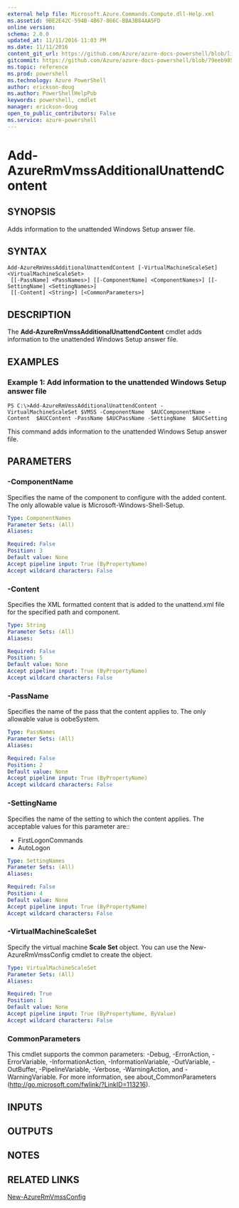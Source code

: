 ```yaml
---
external help file: Microsoft.Azure.Commands.Compute.dll-Help.xml
ms.assetid: 9BE2E42C-594B-4B67-866C-BBA3B84AA5FD
online version: 
schema: 2.0.0
updated_at: 11/11/2016 11:03 PM
ms.date: 11/11/2016
content_git_url: https://github.com/Azure/azure-docs-powershell/blob/live/azureps-cmdlets-docs/ResourceManager/AzureRM.Compute/v2.3.0/Add-AzureRmVmssAdditionalUnattendContent.md
gitcommit: https://github.com/Azure/azure-docs-powershell/blob/79eeb985ea480979357fb4695832a0c3d29a48bf/azureps-cmdlets-docs/ResourceManager/AzureRM.Compute/v2.3.0/Add-AzureRmVmssAdditionalUnattendContent.md
ms.topic: reference
ms.prod: powershell
ms.technology: Azure PowerShell
author: erickson-doug
ms.author: PowerShellHelpPub
keywords: powershell, cmdlet
manager: erickson-doug
open_to_public_contributors: False
ms.service: azure-powershell
---
```


# Add-AzureRmVmssAdditionalUnattendContent

## SYNOPSIS
Adds information to the unattended Windows Setup answer file.

## SYNTAX

```
Add-AzureRmVmssAdditionalUnattendContent [-VirtualMachineScaleSet] <VirtualMachineScaleSet>
 [[-PassName] <PassNames>] [[-ComponentName] <ComponentNames>] [[-SettingName] <SettingNames>]
 [[-Content] <String>] [<CommonParameters>]
```

## DESCRIPTION
The **Add-AzureRmVmssAdditionalUnattendContent** cmdlet adds information to the unattended Windows Setup answer file.

## EXAMPLES

### Example 1: Add information to the unattended Windows Setup answer file
```
PS C:\>Add-AzureRmVmssAdditionalUnattendContent -VirtualMachineScaleSet $VMSS -ComponentName  $AUCComponentName -Content  $AUCContent -PassName $AUCPassName -SettingName  $AUCSetting
```

This command adds information to the unattended Windows Setup answer file.

## PARAMETERS

### -ComponentName
Specifies the name of the component to configure with the added content.
The only allowable value is Microsoft-Windows-Shell-Setup.

```yaml
Type: ComponentNames
Parameter Sets: (All)
Aliases: 

Required: False
Position: 3
Default value: None
Accept pipeline input: True (ByPropertyName)
Accept wildcard characters: False
```

### -Content
Specifies the XML formatted content that is added to the unattend.xml file for the specified path and component.

```yaml
Type: String
Parameter Sets: (All)
Aliases: 

Required: False
Position: 5
Default value: None
Accept pipeline input: True (ByPropertyName)
Accept wildcard characters: False
```

### -PassName
Specifies the name of the pass that the content applies to.
The only allowable value is oobeSystem.

```yaml
Type: PassNames
Parameter Sets: (All)
Aliases: 

Required: False
Position: 2
Default value: None
Accept pipeline input: True (ByPropertyName)
Accept wildcard characters: False
```

### -SettingName
Specifies the name of the setting to which the content applies.
The acceptable values for this parameter are::

- FirstLogonCommands
- AutoLogon

```yaml
Type: SettingNames
Parameter Sets: (All)
Aliases: 

Required: False
Position: 4
Default value: None
Accept pipeline input: True (ByPropertyName)
Accept wildcard characters: False
```

### -VirtualMachineScaleSet
Specify the virtual machine **Scale Set** object.
You can use the New-AzureRmVmssConfig cmdlet to create the object.

```yaml
Type: VirtualMachineScaleSet
Parameter Sets: (All)
Aliases: 

Required: True
Position: 1
Default value: None
Accept pipeline input: True (ByPropertyName, ByValue)
Accept wildcard characters: False
```

### CommonParameters
This cmdlet supports the common parameters: -Debug, -ErrorAction, -ErrorVariable, -InformationAction, -InformationVariable, -OutVariable, -OutBuffer, -PipelineVariable, -Verbose, -WarningAction, and -WarningVariable. For more information, see about_CommonParameters (http://go.microsoft.com/fwlink/?LinkID=113216).

## INPUTS

## OUTPUTS

## NOTES

## RELATED LINKS

[New-AzureRmVmssConfig](xref:ResourceManager/AzureRM.Compute/v2.3.0/New-AzureRmVmssConfig.md)



